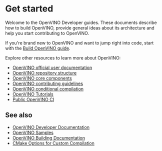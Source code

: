 # Get started

Welcome to the OpenVINO Developer guides. These documents describe how to build OpenVINO, provide general ideas about its architecture and help you start contributing to OpenVINO.

If you're brand new to OpenVINO and want to jump right into code, start with the [Build OpenVINO guide](./build.md).

Explore other resources to learn more about OpenVINO:

 * [OpenVINO official user documentation](https://docs.openvino.ai/)
 * [OpenVINO repository structure](./index.md#openvino-repository-structure)
 * [OpenVINO core components](../../src/README.md)
 * [OpenVINO contributing guidelines](../../CONTRIBUTING.md)
 * [OpenVINO conditional compilation](./conditional_compilation.md)
 * [OpenVINO Tutorials](../../README.md#tutorials)
 * [Public OpenVINO CI](./public_ci.md)

## See also
 * [OpenVINO Developer Documentation](./index.md)
 * [OpenVINO Samples](../../samples)
 * [OpenVINO Building Documentation](./building_documentation.md)
 * [CMake Options for Custom Compilation](./cmake_options_for_custom_comiplation.md)
